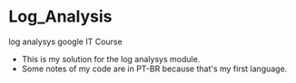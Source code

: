 # Log_Analysis
log analysys google IT Course

- This is my solution for the log analysys module.
- Some notes of my code are in PT-BR because that's my first language.
  
